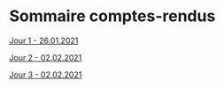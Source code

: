 # Sommaire comptes-rendus

[Jour 1 - 26.01.2021](./jours_1.md)

[Jour 2 - 02.02.2021](./jours_2.md)

[Jour 3 - 02.02.2021](./jours_3.md)
